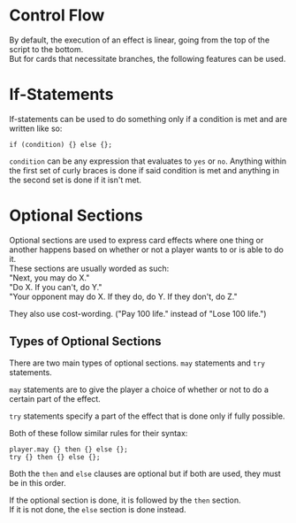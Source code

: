 # Control Flow

By default, the execution of an effect is linear, going from the top of the script to the bottom.  
But for cards that necessitate branches, the following features can be used.

# If-Statements
If-statements can be used to do something only if a condition is met and are written like so:  
```
if (condition) {} else {};
```
`condition` can be any expression that evaluates to `yes` or `no`. Anything within the first set of curly braces is done if said condition is met and anything in the second set is done if it isn't met.

# Optional Sections
Optional sections are used to express card effects where one thing or another happens based on whether or not a player wants to or is able to do it.  
These sections are usually worded as such:  
"Next, you may do X."  
"Do X. If you can't, do Y."  
"Your opponent may do X. If they do, do Y. If they don't, do Z."

They also use cost-wording. ("Pay 100 life." instead of "Lose 100 life.")

## Types of Optional Sections
There are two main types of optional sections. `may` statements and `try` statements.  

`may` statements are to give the player a choice of whether or not to do a certain part of the effect.

`try` statements specify a part of the effect that is done only if fully possible.

Both of these follow similar rules for their syntax:  
```
player.may {} then {} else {};
try {} then {} else {};
```
Both the `then` and `else` clauses are optional but if both are used, they must be in this order.

If the optional section is done, it is followed by the `then` section.  
If it is not done, the `else` section is done instead.